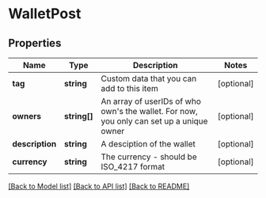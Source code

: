 # WalletPost

## Properties
Name | Type | Description | Notes
------------ | ------------- | ------------- | -------------
**tag** | **string** | Custom data that you can add to this item | [optional] 
**owners** | **string[]** | An array of userIDs of who own&#39;s the wallet. For now, you only can set up a unique owner | [optional] 
**description** | **string** | A desciption of the wallet | [optional] 
**currency** | **string** | The currency - should be ISO_4217 format | [optional] 

[[Back to Model list]](../README.md#documentation-for-models) [[Back to API list]](../README.md#documentation-for-api-endpoints) [[Back to README]](../README.md)


